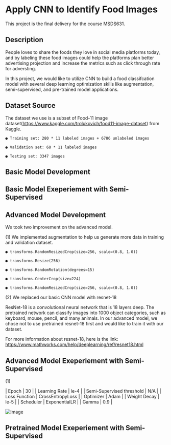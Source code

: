 # Apply CNN to Identify Food Images

This project is the final delivery for the course MSDS631.

## Description

People loves to share the foods they love in social media platforms today, and by labeling these food images could help the platforms plan better advertising projection and increase the metrics such as click through rate for adversting.

In this project, we would like to utilize CNN to build a food classifcation model with several deep learning optimization skills like augmentation, semi-supervised, and pre-trained model applications. 


## Dataset Source

The dataset we use is a subset of Food-11 image dataset(https://www.kaggle.com/trolukovich/food11-image-dataset) from Kaggle.

    ● Training set: 280 * 11 labeled images + 6786 unlabeled images

    ● Validation set: 60 * 11 labeled images

    ● Testing set: 3347 images



## Basic Model Development

## Basic Model Exeperiement with Semi-Supervised

## Advanced Model Development

We took two improvement on the advanced model.

(1) We implemented augmentation to help us generate more data in training and validation dataset. 

    ● transforms.RandomResizedCrop(size=256, scale=(0.8, 1.0))
  
    ● transforms.Resize(256)
  
    ● transforms.RandomRotation(degrees=15)
  
    ● transforms.CenterCrop(size=224)
  
    ● transforms.RandomResizedCrop(size=256, scale=(0.8, 1.0))
  

(2) We replaced our basic CNN model with resnet-18

ResNet-18 is a convolutional neural network that is 18 layers deep. The pretrained network can classify images into 1000 object categories, such as keyboard, mouse, pencil, and many animals. In our advanced model, we chose not to use pretrained resnet-18 first and would like to train it with our dataset.

For more information about resnet-18, here is the link: https://www.mathworks.com/help/deeplearning/ref/resnet18.html



## Advanced Model Exeperiement with Semi-Supervised

(1) 

| Epoch | 30 |
| Learning Rate | le-4 |
| Semi-Supervised threshold | N/A |
| Loss Function | CrossEntropyLoss |
| Optimizer | Adam |
| Weight Decay | le-5 |
| Scheduler | ExponentialLR |
| Gamma | 0.9 |



![image](https://user-images.githubusercontent.com/86508922/176341831-d6df756d-4498-4ab7-8ed7-4e9ed0168caa.png)


## Pretrained Model Exeperiement with Semi-Supervised
